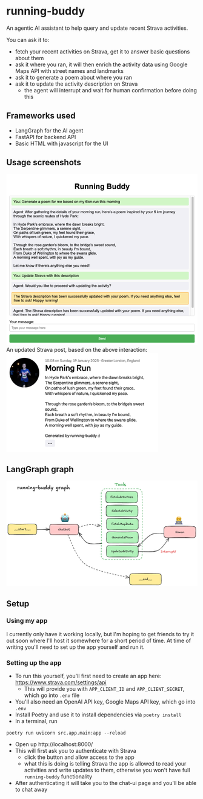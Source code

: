 # running-buddy
An agentic AI assistant to help query and update recent Strava activities.

You can ask it to:
- fetch your recent activities on Strava, get it to answer basic questions about them
- ask it where you ran, it will then enrich the activity data using Google Maps API with street names and landmarks
- ask it to generate a poem about where you ran
- ask it to update the activity description on Strava
    - the agent will interrupt and wait for human confirmation before doing this

## Frameworks used

- LangGraph for the AI agent
- FastAPI for backend API
- Basic HTML with javascript for the UI

## Usage screenshots
<img src="./assets/agent.png" alt="agent" width="700"/>
An updated Strava post, based on the above interaction:
<img src="./assets/strava.png" alt="strava" width="400"/>

## LangGraph graph

![graph](./assets/graph.png)

## Setup
### Using my app
I currently only have it working locally, but I'm hoping to get friends to try it out soon where I'll host it somewhere for a short period of time. At time of writing you'll need to set up the app yourself and run it.
### Setting up the app
- To run this yourself, you'll first need to create an app here: https://www.strava.com/settings/api 
    - This will provide you with `APP_CLIENT_ID` and `APP_CLIENT_SECRET`, which go into `.env` file
- You'll also need an OpenAI API key, Google Maps API key, which go into `.env`
- Install Poetry and use it to install dependencies via `poetry install`
- In a terminal, run
```
poetry run uvicorn src.app.main:app --reload
```
- Open up http://localhost:8000/
- This will first ask you to authenticate with Strava
    - click the button and allow access to the app
    - what this is doing is telling Strava the app is allowed to read your activities and write updates to them, otherwise you won't have full `running-buddy` functionality
- After authenticating it will take you to the chat-ui page and you'll be able to chat away

